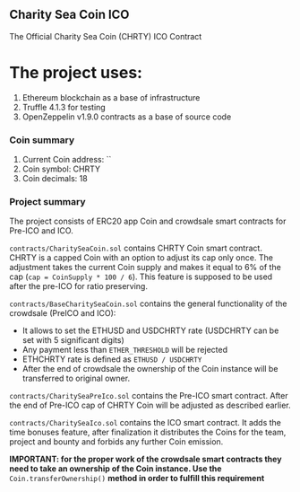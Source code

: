 ## Charity Sea Coin ICO
The Official Charity Sea Coin (CHRTY) ICO Contract

# The project uses:
1. Ethereum blockchain as a base of infrastructure
2. Truffle 4.1.3 for testing
3. OpenZeppelin v1.9.0 contracts as a base of source code

### Coin summary
1. Current Coin address: ``
2. Coin symbol: CHRTY
3. Coin decimals: 18

### Project summary
The project consists of ERC20 app Coin and crowdsale smart contracts for Pre-ICO and ICO.

`contracts/CharitySeaCoin.sol` contains CHRTY Coin smart contract. CHRTY is a capped Coin with an option to adjust its cap only once. The adjustment takes the current Coin supply and makes it equal to 6% of the cap (`cap = CoinSupply * 100 / 6`). This feature is supposed to be used after the pre-ICO for ratio preserving.

`contracts/BaseCharitySeaCoin.sol` contains the general functionality of the crowdsale (PreICO and ICO):
* It allows to set the ETHUSD and USDCHRTY rate (USDCHRTY can be set with 5 significant digits)
* Any payment less than `ETHER_THRESHOLD` will be rejected
* ETHCHRTY rate is defined as `ETHUSD / USDCHRTY`
* After the end of crowdsale the ownership of the Coin instance will be transferred to original owner.

`contracts/CharitySeaPreIco.sol` contains the Pre-ICO smart contract. After the end of Pre-ICO cap of CHRTY Coin will be adjusted as described earlier.

`contracts/CharitySeaIco.sol` contains the ICO smart contract. It adds the time bonuses feature, after finalization it distributes the Coins for the team, project and bounty and forbids any further Coin emission.

**IMPORTANT: for the proper work of the crowdsale smart contracts they need to take an ownership of the Coin instance. Use the** `Coin.transferOwnership()` **method in order to fulfill this requirement**

